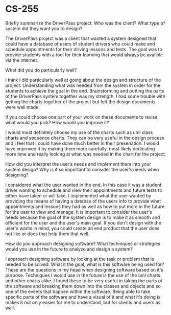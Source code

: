 # CS-255

Briefly summarize the DriverPass project. Who was the client? What type of system did they want you to design?

The DriverPass project was a client that wanted a system designed that could have a database of users of student drivers who could make and schedule appointments for their driving lessons and tests. The goal was to provide students with a tool for their learning that would always be availble via the internet. 

What did you do particularly well?

I think I did particularly well at going about the design and structure of the project. Understanding what was needed from the system in order for the students to achieve the goal in the end. Brainstorming and putting the parts of the DriverPass system together was my strength. I had some trouble with getting the charts together of the project but felt the design documents were well made.

If you could choose one part of your work on these documents to revise, what would you pick? How would you improve it?

I would most definitely choose my use of the charts such as uml class charts and sequence charts. They can be very useful in the design process and I feel that I could have done much better in their presenation. I would have improved it by making them more carefully, most likely dedicating more time and really looking at what was needed in the chart for the project. 

How did you interpret the user’s needs and implement them into your system design? Why is it so important to consider the user’s needs when designing?

I considered what the user wanted in the end. In this case it was a student driver wanting to schedule and view their appointments and future tests to either have taken or will take. I implemented what the user wanted by providing the means of having a databse of the users info to provide what appointments and lessons they had as well as how to put more in the future for the user to view and manage. It is important to consider the user's needs because the goal of the system design is to make it as smooth and efficient for the user and the user's main goal. If you don't design with the user's wants in mind, you could create an end product that the user does not like or does that help them that well. 

How do you approach designing software? What techniques or strategies would you use in the future to analyze and design a system?

I approach designing software by looking at the task or problem that is needed to be solved. What it the goal, what is this software being used for? These are the questions in my head when designing software based on it's purpose. Techniques I would use in the future is the use of the uml charts and other charts alike. I found these to be very useful in taking the parts of the software and breaking them down into the classes and objects and so one of the events that happen within the software. Being able to take specific parts of the software and have a visual of it and what it's doing is makes it not only easier for me to understand, but for clients and users as well. 
